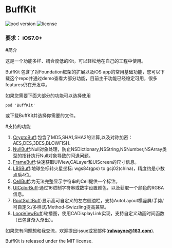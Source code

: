 # BuffKit 

![pod version](https://img.shields.io/cocoapods/v/BuffKit.svg) ![license](https://img.shields.io/cocoapods/l/BuffKit.svg)

### 要求： iOS7.0+

#简介

这是一个功能多样、耦合度低的Kit，可以轻松地在自己的工程中使用。

BuffKit 包含了对Foundation框架的扩展以及iOS app的常用基础功能，您可以下载这个repo并通过demo查看大部分功能，目前主干功能已经稳定可用，很多features仍在开发中。

如果您需要下面大部分的功能可以选择使用
```
pod 'BuffKit'
```
或下载BuffKit并选择你需要的文件。

#支持的功能
1. [CryptoBuff]():包含了MD5,SHA1,SHA2的计算,以及对称加密：AES,DES,3DES,BLOWFISH. 
2. [NullBuff]():Null对象处理，防止NSDictionary,NSString,NSNumber,NSArray类型的指针执行Null对象导致的闪退问题。
3. [FrameBuff]():快速获取UIView,CALayer和UIScreen的尺寸信息。
4. [LBSBuff]():地球坐标转火星坐标: wgs84(gps) to gcj02(china)，精度约是小数点后4位。
5. [CellBuff]():为无法完整显示字符串的Cell提供一个标注。
6. [UIColorBuff]():通过16进制字符串或数字设置颜色，以及获取一个颜色的RGBA信息。
7. [RootSplitBuff]():显示高可自定义的左右侧边栏，支持AutoLayout横竖屏/手势/可自定义/多样式/Method-Swizzling提高兼容。
8. [LoopViewBuff]():轮播图，使用CADisplayLink实现，支持自定义动画时间函数（已包含渐入渐出）。

如果您有问题想和我交流，欢迎提出issue或发邮件(**ralwayne@163.com**).

BuffKit is released under the MIT license.
